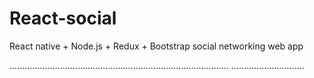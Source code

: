 # React-social
React native + Node.js + Redux + Bootstrap social networking web app

.......................................................................................
.............................